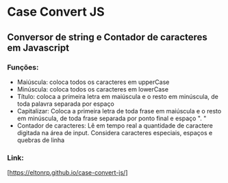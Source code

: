 # Case Convert JS
## Conversor de string e Contador de caracteres em Javascript

### Funções:

* Maiúscula: coloca todos os caracteres em upperCase
* Minúscula: coloca todos os caracteres em lowerCase
* Título: coloca a primeira letra em maiúscula e o resto em minúscula, de toda palavra separada por espaço
* Capitalizar: Coloca a primeira letra de toda frase em maiúscula e o resto em minúscula, de toda frase separada por ponto final e espaço ". "  
* Contador de caracteres: Lê em tempo real a quantidade de caractere digitada na área de input. Considera caracteres especiais, espaços e quebras de linha

### Link:
[https://eltonrp.github.io/case-convert-js/]